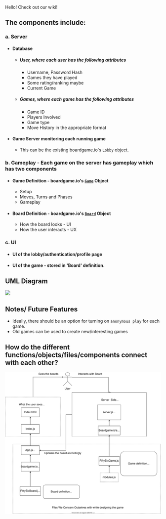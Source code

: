 Hello! Check out our wiki! 
## The components include: 
### a. Server
   - #### Database
     - ##### User, where each user has the following attributes
       - Username, Password Hash
       - Games they have played
       - Some rating/ranking maybe
       - Current Game
     - ##### Games, where each game has the following attributes
       - Game ID
       - Players Involved
       - Game type
       - Move History in the appropriate format
   - #### Game Server monitoring each running game 
     - This can be the existing boardgame.io's [`Lobby`](https://boardgame.io/documentation/#/api/Lobby) object.

### b. Gameplay - Each game on the server has gameplay which has two components
   - #### Game Definition - boardgame.io's [`Game`](https://boardgame.io/documentation/#/api/Game) Object
     - Setup
     - Moves, Turns and Phases
     - Gameplay
   - #### Board Definition - boardgame.io's [`Board`](https://boardgame.io/documentation/#/api/Client) Object
     - How the board looks - UI
     - How the user interacts - UX

### c. UI 
   - #### UI of the lobby/authentication/profile page
   - #### UI of the game - stored in 'Board' definition.
## UML Diagram
![](https://i.ibb.co/kDr9tGj/photo-2020-06-01-15-25-01.jpg)

## Notes/ Future Features
- Ideally, there should be an option for turning on `anonymous play` for each game.
- Old games can be used to create new/interesting games

## How do the different functions/objects/files/components connect with each other?
![](https://github.com/aditj/bridge/blob/master/file_explanation.svg)
